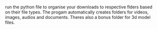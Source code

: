 run the python file to organise your downloads to respective flders based on their file types.
The progam automatically creates folders for videos, images, audios and documents.
Theres also a bonus folder for 3d model files.
